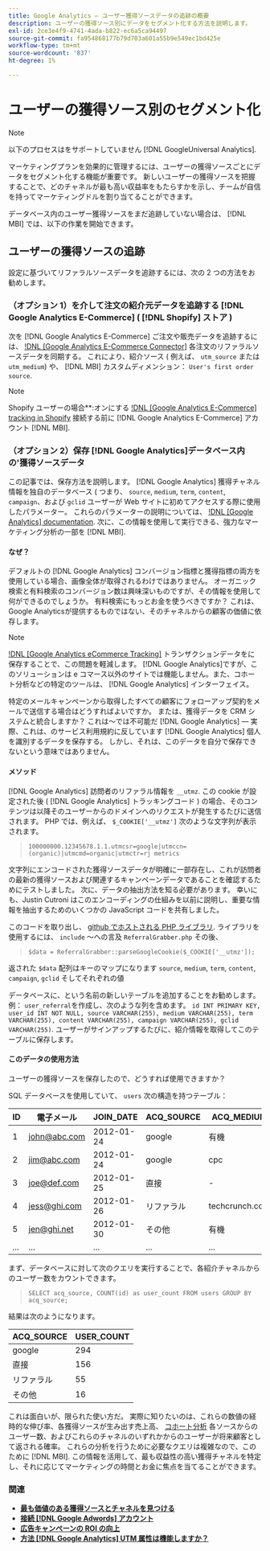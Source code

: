 ```yaml
---
title: Google Analytics — ユーザー獲得ソースデータの追跡の概要
description: ユーザーの獲得ソース別にデータをセグメント化する方法を説明します。
exl-id: 2ce3e4f9-4741-4ada-b822-ec6a5ca94497
source-git-commit: fa954868177b79d703a601a55b9e549ec1bd425e
workflow-type: tm+mt
source-wordcount: '837'
ht-degree: 1%

---
```


# ユーザーの獲得ソース別のセグメント化

>[!NOTE]
>
>以下のプロセスはをサポートしていません [!DNL GoogleUniversal Analytics].

マーケティングプランを効果的に管理するには、ユーザーの獲得ソースごとにデータをセグメント化する機能が重要です。 新しいユーザーの獲得ソースを把握することで、どのチャネルが最も高い収益率をもたらすかを示し、チームが自信を持ってマーケティングドルを割り当てることができます。

データベース内のユーザー獲得ソースをまだ追跡していない場合は、 [!DNL MBI] では、以下の作業を開始できます。

## ユーザーの獲得ソースの追跡

設定に基づいてリファラルソースデータを追跡するには、次の 2 つの方法をお勧めします。

### （オプション 1）を介して注文の紹介元データを追跡する [!DNL Google Analytics E-Commerce] ( [!DNL Shopify] ストア )

次を [!DNL Google Analytics E-Commerce] ご注文や販売データを追跡するには、 [!DNL [Google Analytics E-Commerce Connector]](../importing-data/integrations/google-ecommerce.md) 各注文のリファラルソースデータを同期する。 これにより、紹介ソース ( 例えば、 `utm_source` または `utm_medium`) や、 [!DNL MBI] カスタムディメンション： `User's first order source`.

>[!NOTE]
>
>Shopify ユーザーの場合**:オンにする [!DNL [Google Analytics E-Commerce] tracking in Shopify](http://docs.shopify.com/manual/settings/general/google-analytics#ecommerce-tracking) 接続する前に [!DNL Google Analytics E-Commerce] アカウント [!DNL MBI].

### （オプション 2）保存 [!DNL Google Analytics]データベース内の&#39;獲得ソースデータ

この記事では、保存方法を説明します。 [!DNL Google Analytics] 獲得チャネル情報を独自のデータベース ( つまり、 `source`, `medium`, `term`, `content`, `campaign`、および `gclid` ユーザーが Web サイトに初めてアクセスする際に使用したパラメーター。 これらのパラメーターの説明については、 [!DNL [Google Analytics] documentation](http://support.google.com/analytics/bin/answer.py?hl=en&amp;answer=1191184). 次に、この情報を使用して実行できる、強力なマーケティング分析の一部を [!DNL MBI].

#### なぜ？

デフォルトの [!DNL Google Analytics] コンバージョン指標と獲得指標の両方を使用している場合、画像全体が取得されるわけではありません。 オーガニック検索と有料検索のコンバージョン数は興味深いものですが、その情報を使用して何ができるのでしょうか。 有料検索にもっとお金を使うべきですか？ これは、Google Analyticsが提供するものではない、そのチャネルからの顧客の価値に依存します。

>[!NOTE]
>
>[!DNL [Google Analytics eCommerce Tracking]](https://developers.google.com/analytics/devguides/collection/gajs/gaTrackingEcommerce) トランザクションデータをに保存することで、この問題を軽減します。 [!DNL Google Analytics]ですが、このソリューションは e コマース以外のサイトでは機能しません。また、コホート分析などの特定のツールは、 [!DNL Google Analytics] インターフェイス。

特定のメールキャンペーンから取得したすべての顧客にフォローアップ契約をメールで送信する場合はどうすればよいですか。 または、獲得データを CRM システムと統合しますか？ これは～では不可能だ [!DNL Google Analytics]  — 実際、これは、のサービス利用規約に反しています [!DNL Google Analytics] 個人を識別するデータを保存する。  しかし、それは、このデータを自分で保存できないという意味ではありません。

#### メソッド

[!DNL Google Analytics] 訪問者のリファラル情報を `__utmz`. この cookie が設定された後 ( [!DNL Google Analytics] トラッキングコード ) の場合、そのコンテンツは以降そのユーザーからのドメインへのリクエストが発生するたびに送信されます。 PHP では、例えば、 `$_COOKIE['__utmz']` 次のような文字列が表示されます。

> `100000000.12345678.1.1.utmcsr=google|utmccn=(organic)|utmcmd=organic|utmctr=rj metrics`

文字列にエンコードされた獲得ソースデータが明確に一部存在し、これが訪問者の最新の獲得ソースおよび関連するキャンペーンデータであることを確認するためにテストしました。 次に、データの抽出方法を知る必要があります。 幸いにも、Justin Cutroni はこのエンコーディングの仕組みを以前に説明し、重要な情報を抽出するためのいくつかの JavaScript コードを共有しました。

このコードを取り出し、 [github でホストされる PHP ライブラリ](https://github.com/RJMetrics/referral-grabber-php).   ライブラリを使用するには、 `include` ～への言及 `ReferralGrabber.php` その後、

> `$data = ReferralGrabber::parseGoogleCookie($_COOKIE['__utmz']);`

返された `$data` 配列はキーのマップになります `source`, `medium`, `term`, `content`, `campaign`, `gclid` そしてそれぞれの値

データベースに、という名前の新しいテーブルを追加することをお勧めします。例： `user_referral`を作成し、次のような列を含めます。 `id INT PRIMARY KEY, user_id INT NOT NULL, source VARCHAR(255), medium VARCHAR(255), term VARCHAR(255), content VARCHAR(255), campaign VARCHAR(255), gclid VARCHAR(255)`. ユーザーがサインアップするたびに、紹介情報を取得してこのテーブルに保存します。

#### このデータの使用方法

ユーザーの獲得ソースを保存したので、どうすれば使用できますか？

SQL データベースを使用していて、 `users` 次の構造を持つテーブル：

| ID | 電子メール | JOIN_DATE | ACQ_SOURCE | ACQ_MEDIUM |
|--- |--- |--- |--- |--- |
| 1 | john@abc.com | 2012-01-24 | google | 有機 |
| 2 | jim@abc.com | 2012-01-24 | google | cpc |
| 3 | joe@def.com | 2012-01-25 | 直接 | - |
| 4 | jess@ghi.com | 2012-01-26 | リファラル | techcrunch.com |
| 5 | jen@ghi.net | 2012-01-30 | その他 | 有機 |
| ... | ... | ... | ... | ... |

まず、データベースに対して次のクエリを実行することで、各紹介チャネルからのユーザー数をカウントできます。

> `SELECT acq_source, COUNT(id) as user_count FROM users GROUP BY acq_source;`

結果は次のようになります。

| ACQ_SOURCE | USER_COUNT |
|--- |--- |
| google | 294 |
| 直接 | 156 |
| リファラル | 55 |
| その他 | 16 |

これは面白いが、限られた使い方だ。 実際に知りたいのは、これらの数値の経時的な伸び率、各獲得ソースが生み出す売上高、 [コホート分析](http://cohortanalysis.com/) 各ソースからのユーザー数、およびこれらのチャネルのいずれかからのユーザーが将来顧客として返される確率。 これらの分析を行うために必要なクエリは複雑なので、このために [!DNL MBI]. この情報を活用して、最も収益性の高い獲得チャネルを特定し、それに応じてマーケティングの時間とお金に焦点を当てることができます。

### 関連

* **[最も価値のある獲得ソースとチャネルを見つける](../analysis/most-value-source-channel.md)**
* **[接続 [!DNL Google Adwords] アカウント](../importing-data/integrations/google-adwords.md)**
* **[広告キャンペーンの ROI の向上](../analysis/roi-ad-camp.md)**
* **[方法 [!DNL Google Analytics] UTM 属性は機能しますか？](../analysis/utm-attributes.md)**
